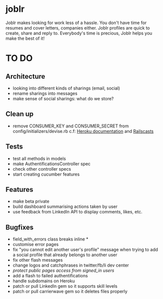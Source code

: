 joblr
=====

Joblr makes looking for work less of a hassle.
You don't have time for resumes and cover letters, companies either.
Joblr profiles are quick to create, share and reply to.
Everybody's time is precious, Joblr helps you make the best of it!


TO DO
=====

Architecture
------------

- looking into different kinds of sharings (email, social)
- rename sharings into messages
- make sense of social sharings: what do we store?

Clean up
--------

- remove CONSUMER_KEY and CONSUMER_SECRET from config/initializers/devise.rb
  c.f: [Heroku documentation](https://devcenter.heroku.com/articles/config-vars) and [Railscasts](http://railscasts.com/episodes/235-devise-and-omniauth-revised)

Tests
-----

- test all methods in models
- make AuthentificationsController spec
- check other controller specs
- start creating cucumber features

Features
--------

- make beta private
- build dashboard summarising actions taken by user
- use feedback from LinkedIn API to display comments, likes, etc.


Bugfixes
--------

- field_with_errors class breaks inline *
- customise error pages
- fix "you cannot edit another user's profile" message when trying to add a social profile that already belongs to another user
- fix other flash messages
- change logos and catchphrases in twitter/fb/li dev center
- *protect public pages access from signed_in users*
- add a flash to failed authentifications
- handle subdomains on Heroku
- patch or pull LinkedIn gem so it supports skill levels
- patch or pull carrierwave gem so it deletes files properly